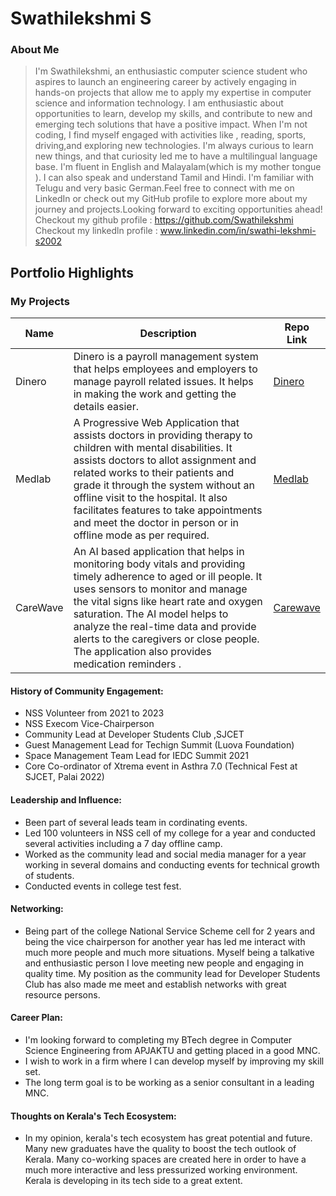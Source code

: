 # Swathilekshmi S 

### About Me
 
>I'm Swathilekshmi, an enthusiastic computer science student who aspires to launch an  engineering career by actively engaging in hands-on projects that allow me to apply my
expertise in computer science and information technology. I am enthusiastic about opportunities to learn,
develop my skills, and contribute to new and emerging tech solutions that have a positive impact.
When I'm not coding, I  find myself engaged with activities like , reading, sports, driving,and exploring new technologies. I'm always curious to learn new things, and that curiosity led me to have a multilingual language base. I'm fluent in English and Malayalam(which is my mother tongue ). I can also speak and understand Tamil and Hindi. I'm familiar with Telugu and very basic German.Feel free to connect with me on LinkedIn or check out my GitHub profile to explore more about my journey and projects.Looking forward to exciting opportunities ahead!    
Checkout my github profile : https://github.com/Swathilekshmi  
Checkout my linkedln profile : www.linkedin.com/in/swathi-lekshmi-s2002  

## Portfolio Highlights

### My Projects

| Name          | Description                                                                                                                   | Repo Link                                                  |
|---------------|-------------------------------------------------------------------------------------------------------------------------------|------------------------------------------------------------|
| Dinero        | Dinero is a payroll management system that helps employees and employers to manage payroll related issues. It helps in making the work and getting the details easier.| [Dinero](https://github.com/Payroll-Management-Sytem) |
| Medlab        | A Progressive Web Application that assists doctors in providing therapy to children with mental disabilities. It assists doctors to allot assignment and related works to their patients and grade it through the system without an offline visit to the hospital. It also facilitates features to take appointments and meet the doctor in person or in offline mode as per required.  | [Medlab](https://github.com/Project-minikuty)        |
| CareWave      | An AI based application that helps in monitoring body vitals and providing timely adherence to aged or ill people. It uses sensors to monitor and  manage the vital signs like heart rate and oxygen saturation. The AI model helps to analyze the real-time data and provide alerts to the caregivers or close people. The application also provides medication reminders .                               | [Carewave](https://github.com/CareWave-project)       |



#### History of Community Engagement:

-  NSS Volunteer from 2021 to 2023
- NSS Execom Vice-Chairperson
- Community Lead at Developer Students Club ,SJCET
- Guest Management Lead for Techign Summit (Luova Foundation)
- Space Management Team Lead for IEDC Summit 2021
- Core Co-ordinator of Xtrema event in Asthra 7.0 (Technical Fest at SJCET, Palai 2022)

#### Leadership and Influence:

- Been part of several leads team in cordinating events.
- Led 100 volunteers in NSS cell of my college for a year and conducted several activities including a 7 day offline camp.
- Worked as the community lead and social media manager for a year working in several domains and conducting events for technical growth of students.
- Conducted events in college test fest.

#### Networking:

- Being part of the college National Service Scheme cell for 2 years and being the vice chairperson for another year has led me interact with much more people and much more situations. Myself being a talkative and enthusiastic person I love meeting new people and engaging in quality time. My position as the community lead for Developer Students Club has also made me meet and establish networks with great resource persons.

#### Career Plan:

- I'm looking forward to completing my BTech degree in Computer Science Engineering from APJAKTU and getting placed in a good MNC.
- I wish to work in a firm where I can develop myself by improving my skill set.
- The long term goal is to be working as a senior consultant in a leading MNC.

#### Thoughts on Kerala's Tech Ecosystem:

- In my opinion, kerala's tech ecosystem has great potential and future. Many new graduates have the quality to boost the tech outlook of Kerala. Many co-working spaces are created here in order to have a much more interactive and less pressurized working environment. Kerala is developing in its tech side to a great extent.
